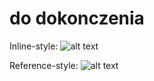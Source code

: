 # do dokonczenia

Inline-style: 
![alt text](https://github.com/Siamian/Arduino-projects/blob/main/Wlasny_projekt_STACJA_POGODOWA__STOPER_0_1/PXL_20221018_163713476.jpg "Logo Title Text 1")

Reference-style: 
![alt text][logo]

[logo]: https://github.com/Siamian/Arduino-projects/blob/main/Wlasny_projekt_STACJA_POGODOWA__STOPER_0_1/PXL_20221018_163713476.jpg "Logo Title Text 2"

